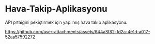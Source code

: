 # Hava-Takip-Aplikasyonu

API prtaiğini pekiştirmek için yapılmış hava takip aplikasyonu.

https://github.com/user-attachments/assets/644a8f82-fd2a-4e1d-a017-52aa57592272

